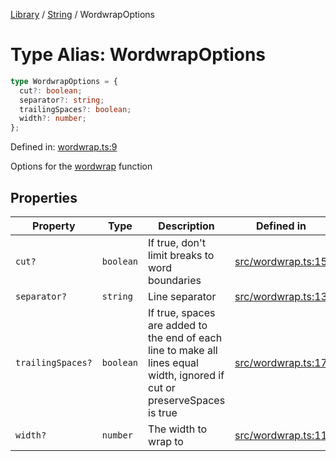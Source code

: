 <!-- markdownlint-disable -->
<!-- cspell: disable -->
[Library](../index.md) / [String](./index.md) / WordwrapOptions

# Type Alias: WordwrapOptions

```ts
type WordwrapOptions = {
  cut?: boolean;
  separator?: string;
  trailingSpaces?: boolean;
  width?: number;
};
```

Defined in: [wordwrap.ts:9](https://github.com/technobuddha/library/blob/main/src/wordwrap.ts#L9)

Options for the [wordwrap](wordwrap.md) function

## Properties

| Property | Type | Description | Defined in |
| ------ | ------ | ------ | ------ |
| <a id="cut"></a> `cut?` | `boolean` | If true, don't limit breaks to word boundaries | [src/wordwrap.ts:15](https://github.com/technobuddha/library/blob/main/src/wordwrap.ts#L15) |
| <a id="separator"></a> `separator?` | `string` | Line separator | [src/wordwrap.ts:13](https://github.com/technobuddha/library/blob/main/src/wordwrap.ts#L13) |
| <a id="trailingspaces"></a> `trailingSpaces?` | `boolean` | If true, spaces are added to the end of each line to make all lines equal width, ignored if cut or preserveSpaces is true | [src/wordwrap.ts:17](https://github.com/technobuddha/library/blob/main/src/wordwrap.ts#L17) |
| <a id="width"></a> `width?` | `number` | The width to wrap to | [src/wordwrap.ts:11](https://github.com/technobuddha/library/blob/main/src/wordwrap.ts#L11) |

